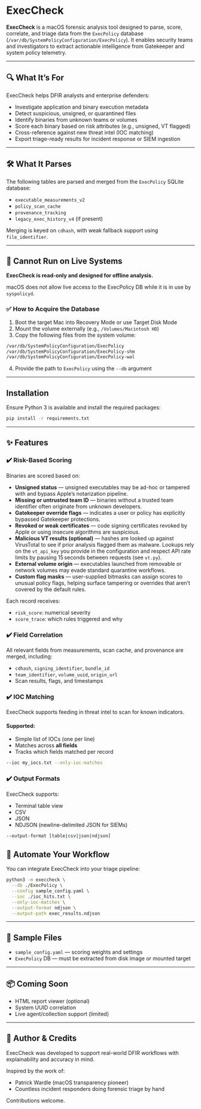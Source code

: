 # ExecCheck

**ExecCheck** is a macOS forensic analysis tool designed to parse, score, correlate, and triage data from the `ExecPolicy` database (`/var/db/SystemPolicyConfiguration/ExecPolicy`). It enables security teams and investigators to extract actionable intelligence from Gatekeeper and system policy telemetry.

---

## 🔍 What It’s For

ExecCheck helps DFIR analysts and enterprise defenders:

- Investigate application and binary execution metadata
- Detect suspicious, unsigned, or quarantined files
- Identify binaries from unknown teams or volumes
- Score each binary based on risk attributes (e.g., unsigned, VT flagged)
- Cross-reference against new threat intel (IOC matching)
- Export triage-ready results for incident response or SIEM ingestion

---

## 🛠 What It Parses

The following tables are parsed and merged from the `ExecPolicy` SQLite database:

- `executable_measurements_v2`
- `policy_scan_cache`
- `provenance_tracking`
- `legacy_exec_history_v4` (if present)

Merging is keyed on `cdhash`, with weak fallback support using `file_identifier`.

---

## 🚫 Cannot Run on Live Systems

**ExecCheck is read-only and designed for offline analysis.**

macOS does not allow live access to the ExecPolicy DB while it is in use by `syspolicyd`.

### ✅ How to Acquire the Database

1. Boot the target Mac into Recovery Mode or use Target Disk Mode
2. Mount the volume externally (e.g., `/Volumes/Macintosh HD`)
3. Copy the following files from the system volume:

```bash
/var/db/SystemPolicyConfiguration/ExecPolicy
/var/db/SystemPolicyConfiguration/ExecPolicy-shm
/var/db/SystemPolicyConfiguration/ExecPolicy-wal
```

4. Provide the path to `ExecPolicy` using the `--db` argument

---

## Installation

Ensure Python 3 is available and install the required packages:

```bash
pip install -r requirements.txt
```

---

## ✨ Features

### ✔️ Risk-Based Scoring

Binaries are scored based on:

- **Unsigned status** — unsigned executables may be ad-hoc or tampered with and
  bypass Apple’s notarization pipeline.
- **Missing or untrusted team ID** — binaries without a trusted team
  identifier often originate from unknown developers.
- **Gatekeeper override flags** — indicates a user or policy has explicitly
  bypassed Gatekeeper protections.
- **Revoked or weak certificates** — code signing certificates revoked by Apple
  or using insecure algorithms are suspicious.
- **Malicious VT results (optional)** — hashes are looked up against
  VirusTotal to see if prior analysis flagged them as malware. Lookups rely on
  the `vt_api_key` you provide in the configuration and respect API rate limits
  by pausing 15 seconds between requests (see `vt.py`).
- **External volume origin** — executables launched from removable or
  network volumes may evade standard quarantine workflows.
- **Custom flag masks** — user-supplied bitmasks can assign scores to unusual
  policy flags, helping surface tampering or overrides that aren’t covered by
  the default rules.

Each record receives:
- `risk_score`: numerical severity
- `score_trace`: which rules triggered and why

### ✔️ Field Correlation

All relevant fields from measurements, scan cache, and provenance are merged, including:

- `cdhash`, `signing_identifier`, `bundle_id`
- `team_identifier`, `volume_uuid`, `origin_url`
- Scan results, flags, and timestamps

### ✔️ IOC Matching

ExecCheck supports feeding in threat intel to scan for known indicators.

#### Supported:
- Simple list of IOCs (one per line)
- Matches across **all fields**
- Tracks which fields matched per record

```bash
--ioc my_iocs.txt --only-ioc-matches
```

### ✔️ Output Formats

ExecCheck supports:

- Terminal table view
- CSV
- JSON
- NDJSON (newline-delimited JSON for SIEMs)

```bash
--output-format [table|csv|json|ndjson]
```


## 🔄 Automate Your Workflow

You can integrate ExecCheck into your triage pipeline:

```bash
python3 -m execcheck \
  --db ./ExecPolicy \
  --config sample_config.yaml \
  --ioc ./ioc_hits.txt \
  --only-ioc-matches \
  --output-format ndjson \
  --output-path exec_results.ndjson
```

---

## 📁 Sample Files

- `sample_config.yaml` — scoring weights and settings
- `ExecPolicy` DB — must be extracted from disk image or mounted target

---

## 📦 Coming Soon

- HTML report viewer (optional)
- System UUID correlation
- Live agent/collection support (limited)

---

## 👤 Author & Credits

ExecCheck was developed to support real-world DFIR workflows with explainability and accuracy in mind.

Inspired by the work of:
- Patrick Wardle (macOS transparency pioneer)
- Countless incident responders doing forensic triage by hand

Contributions welcome.
